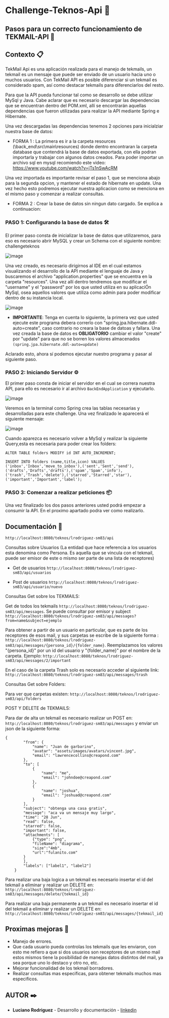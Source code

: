 # Challenge-Teknos-Api 🚀

## Pasos para un correcto funcionamiento de TEKMAIL-API 📌


## Contexto 📋

TekMail Api es una aplicación realizada para el manejo de tekmails, un tekmail es un mensaje que puede ser enviado de un usuario hacia uno o muchos usuarios. Con TekMail API es posible diferenciar si un tekmail es considerado spam, así como destacar tekmails para diferenciarlos del resto.


Para que la API pueda funcionar tal como se desarrollo se debe utilizar MySql y Java. Cabe aclarar que es necesario descargar las dependencias que se encuentran dentro del POM.xml, allí se encontrarán aquellas dependencias que fueron utilizadas para realizar la API mediante Spring e Hibernate.


Una vez descargadas las dependencias tenemos 2 opciones para inicialziar nuestra base de datos:

- FORMA 1 : La primera es ir a la carpeta resources (\back_end\src\main\resources) donde dentro encontraran la carpeta database que contendrá la base de datos exportada, con ella podran importarla y trabajar con algunos datos creados. Para poder importar un archivo sql en mysql recomiendo este video: https://www.youtube.com/watch?v=jTs1nSwAcRM 

Una vez importada es importante revisar el paso 1, que se menciona abajo para la segunda opcion, y mantener el estado de hibernate en update. Una vez hecho esto podremos ejecutar nuestra aplicacion como se menciona en el mismo paso y comenzar a realizar consultas.

- FORMA 2 : Crear la base de datos sin ningun dato cargado. Se explica a continuacion: 

### PASO 1: Configurando la base de datos 🛠️

El primer paso consta de inicializar la base de datos que utilizaremos, para eso es necesario abrir MySQL y crear un Schema con el siguiente nombre: challengeteknos 

![image](https://user-images.githubusercontent.com/101908731/235837740-a77c281e-24df-42b2-bbe0-e99d1f9bbb3a.png)

Una vez creado, es necesario dirigirnos al IDE en el cual estamos visualizando el desarrollo de la API mediante el lenguaje de Java y buscaremos el archivo 
"application.properties" que se encuentra en la carpeta "resources". Una vez allí dentro tendremos que modificar el "username" y el "password" por los que usted utiliza en su aplicaciÓn MySql, osea aquellos valores que utiliza como admin para poder modificar dentro de su instancia local.

![image](https://user-images.githubusercontent.com/101908731/235838069-c7b97fee-5604-49bb-93f9-ac9635d86942.png)

* **IMPORTANTE**: Tenga en cuenta lo siguiente, la primera vez que usted ejecute este programa debera correrlo con "spring.jpa.hibernate.ddl-auto=create", caso contrario no creara la base de datoas y fallara. Una vez creada la base de datos es **OBLIGATORIO** cambiar el valor "create" por "update" para que no se borren los valores almacenados 
```(spring.jpa.hibernate.ddl-auto=update)```
 
Aclarado esto, ahora sí podemos ejecutar nuestro programa y pasar al siguiente paso.



### PASO 2: Iniciando Servidor ⚙️

El primer paso consta de iniciar el servidor en el cual se correra nuestra API, para ello es necesario ir al archivo ```BackEndApplication``` y ejecutarlo. 

![image](https://user-images.githubusercontent.com/101908731/235838650-65d0e445-418e-4452-b37c-bae1080937e2.png)

Veremos en la terminal como Spring crea las tablas necesarias y desarrolladas para este challenge. Una vez finalizado le aparecerá el siguiente mensaje: 

![image](https://user-images.githubusercontent.com/101908731/235839360-39ab7b49-3bf4-4b5e-8fe7-062e6900e9ed.png)


Cuando aparezca es necesario volver a MySql y realizar la siguiente Query,esta es necesaria para poder crear los folders:

```
ALTER TABLE folders MODIFY id INT AUTO_INCREMENT;

INSERT INTO folders (name,title,icon) VALUES ('inbox','Inbox','move_to_inbox'),('sent','Sent','send'),
('drafts','Drafts','drafts'),('spam','Spam','info'),('trash','Trash','delete'),('starred','Starred','star'),('important','Important','label');
```

### PASO 3: Comenzar a realizar peticiones 📦

Una vez finalizado los dos pasos anteriores usted podrá empezar a consumir la API. En el proximo apartado podra ver como realizarlo.

## Documentación 📖

```http://localhost:8080/teknos/lrodriguez-sm83/api```

Consultas sobre Usuarios (La entidad que hace referencia a los usuarios esta denomina como Persona. Es aquella que se vincula con el tekmail, puede ser emisor de este o mismo ser parte de una lista de receptores)

- Get de usuarios ```http://localhost:8080/teknos/lrodriguez-sm83/api/usuarios```

- Post de usuarios ```http://localhost:8080/teknos/lrodriguez-sm83/api/usuario/nuevo```

Consultas Get sobre los TEKMAILS: 

Get de todos los tekmails ```http://localhost:8080/teknos/lrodriguez-sm83/api/messages```. Se puede consultar por emisor y subject ```http://localhost:8080/teknos/lrodriguez-sm83/api/messages?from=name&subject=ejemplo```

Para obtener a partir de un usuario en particular, que es parte de los receptores de esos mail, y sus carpetas se escribe de la siguiente forma : ```http://localhost:8080/teknos/lrodriguez-sm83/api/messages/{persona_id}/{folder_name}```. Reemplazamos los valores "{persona_id}" por un id del usuario y "{folder_name}" por el nombre de la carpeta. Ejemplo: ```http://localhost:8080/teknos/lrodriguez-sm83/api/messages/2/important```

En el caso de la carpeta Trash solo es necesario acceder al siguiente link: ```http://localhost:8080/teknos/lrodriguez-sm83/api/messages/trash```

Consultas Get sobre Folders:

Para ver que carpetas existen: ```http://localhost:8080/teknos/lrodriguez-sm83/api/folders```

POST Y DELETE de TEKMAILS:

Para dar de alta un tekmail es necesario realizar un POST en: ```http://localhost:8080/teknos/lrodriguez-sm83/api/messages``` y enviar un json de la siguiente forma: 

```
{
        "from": {
            "name": "Juan de garbarino",
            "avatar": "assets/images/avatars/vincent.jpg",
            "email": "lawrencecollins@creapond.com"
        },
        "to": [
            {
                "name": "me",
                "email": "johndoe@creapond.com"
            },
            {
                "name": "joshua",
                "email": "joshuad@creapond.com"
            }
        ],
        "subject": "obtenga una casa gratis",
        "message": "aca va un mensaje muy largo",
        "time": "28 Jun",
        "read": false,
        "starred": false,
        "important": false,
        "attachments": [
            {"type": "png",
            "fileName": "diagrama",
            "size":"4mb",
            "url":"fulanito.com"
        }
        ],
        "labels": ["label1", "label2"]
    }

```


Para realizar una baja logica a un tekmail es necesario insertar el id del tekmail a eliminar y realizar un DELETE en: ```http://localhost:8080/teknos/lrodriguez-sm83/api/messages/delete/{tekmail_id}```

Para realizar una baja permanente a un tekmail es necesario insertar el id del tekmail a eliminar y realizar un DELETE en: ```http://localhost:8080/teknos/lrodriguez-sm83/api/messages/{tekmail_id}```


## Proximas mejoras 📄

- Manejo de errores.
- Que cada usuario pueda controlas los tekmails que les enviaron, con esto me refiero a que si dos usuarios son receptores de un mismo mail estos mismos tiene la posibilidad de manejas datos distintos del mail, ya sea porque uno lo destaco y otro no, etc.
- Mejorar funcionalidad de los tekmail borradores.
- Realizar consultas mas especificas, para obtener tekmails muchos mas especificos.

## AUTOR ✒️ 

- **Luciano Rodriguez** - Desarrollo y documentación - [linkedin](https://www.linkedin.com/in/lurodriguezg26/)
